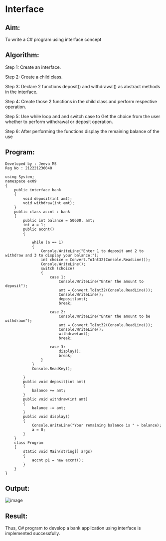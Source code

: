 # Interface

## Aim:
To write a C# program using interface concept

## Algorithm:
Step 1: Create an interface.

Step 2: Create a child class.

Step 3: Declare 2 functions deposit() and withdrawal() as abstract methods in the interface.

Step 4: Create those 2 functions in the child class and perform respective operation.

Step 5: Use while loop and and switch case to Get the choice from the user whether to perform withdrawal or deposit operation.

Step 6: After performing the functions display the remaining balance of the use

## Program:
```
Developed by : Jeeva MS
Reg No : 212221230040
```
```
using System;
namespace ex09
{
    public interface bank
    {
        void deposit(int amt);
        void withdraw(int amt);
    }
    public class accnt : bank
    {
        public int balance = 50600, amt;
        int a = 1;
        public accnt()
        {

            while (a == 1)
            {
                Console.WriteLine("Enter 1 to deposit and 2 to withdraw and 3 to display your balance:");
                int choice = Convert.ToInt32(Console.ReadLine());
                Console.WriteLine();
                switch (choice)
                {
                    case 1:
                        Console.WriteLine("Enter the amount to deposit");
                        amt = Convert.ToInt32(Console.ReadLine());
                        Console.WriteLine();
                        deposit(amt);
                        break;

                    case 2:
                        Console.WriteLine("Enter the amount to be withdrawn");
                        amt = Convert.ToInt32(Console.ReadLine());
                        Console.WriteLine();
                        withdraw(amt);
                        break;

                    case 3:
                        display();
                        break;
                }
            }
            Console.ReadKey();

        }
        public void deposit(int amt)
        {
            balance += amt;
        }
        public void withdraw(int amt)
        {
            balance -= amt;
        }
        public void display()
        {
            Console.WriteLine("Your remaining balance is " + balance);
            a = 0;
        }
    }
    class Program
    {
        static void Main(string[] args)
        {
            accnt p1 = new accnt();
        }
    }
}
```
## Output:
![image](https://github.com/Mothesh-M127/Interface/assets/94170892/86e46ddb-2f6f-423e-96ec-178cb6ac404c)


## Result:
Thus, C# program to develop a bank application using interface is implemented successfully.
